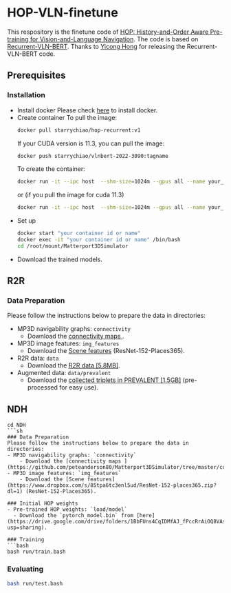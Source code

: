 # HOP-VLN-finetune

This respository is the finetune code of [HOP: History-and-Order Aware Pre-training for Vision-and-Language Navigation](https://arxiv.org/abs/2203.11591). The code is based on [Recurrent-VLN-BERT](https://github.com/YicongHong/Recurrent-VLN-BERT). Thanks to [Yicong Hong](https://github.com/YicongHong) for releasing the Recurrent-VLN-BERT code.

## Prerequisites
### Installation
- Install docker
  Please check [here](https://docs.docker.com/engine/install/ubuntu/) to install docker.
- Create container
  To pull the image: 
  ```sh
  docker pull starrychiao/hop-recurrent:v1
  ```
  If your CUDA version is 11.3, you can pull the image:
  ```sh
  docker push starrychiao/vlnbert-2022-3090:tagname
  ```
  To create the container:
  ```sh
  docker run -it --ipc host  --shm-size=1024m --gpus all --name your_name  --volume "your_directory":/root/mount/Matterport3DSimulator starrychiao/hop-recurrent:v1
  ```
  or (if you pull the image for cuda 11.3)
  ```sh
  docker run -it --ipc host  --shm-size=1024m --gpus all --name your_name  --volume "your_directory":/root/mount/Matterport3DSimulator starrychiao/vlnbert-2022-3090:tagname
  ```
- Set up
  ```sh
  docker start "your container id or name"
  docker exec -it "your container id or name" /bin/bash
  cd /root/mount/Matterport3DSimulator
  ```
- Download the trained models.

## R2R
### Data Preparation
Please follow the instructions below to prepare the data in directories:
- MP3D navigability graphs: `connectivity`
    - Download the [connectivity maps ](https://github.com/peteanderson80/Matterport3DSimulator/tree/master/connectivity).
- MP3D image features: `img_features`
    - Download the [Scene features](https://www.dropbox.com/s/85tpa6tc3enl5ud/ResNet-152-places365.zip?dl=1) (ResNet-152-Places365).
- R2R data: `data`
    - Download the [R2R data [5.8MB]](https://github.com/peteanderson80/Matterport3DSimulator/tree/master/tasks/R2R/data).
- Augmented data: `data/prevalent`
    - Download the [collected triplets in PREVALENT [1.5GB]](https://zenodo.org/record/4437864/files/prevalent_aug.json?download=1) (pre-processed for easy use).

## NDH
```
cd NDH
```sh
### Data Preparation
Please follow the instructions below to prepare the data in directories:
- MP3D navigability graphs: `connectivity`
    - Download the [connectivity maps ](https://github.com/peteanderson80/Matterport3DSimulator/tree/master/connectivity).
- MP3D image features: `img_features`
    - Download the [Scene features](https://www.dropbox.com/s/85tpa6tc3enl5ud/ResNet-152-places365.zip?dl=1) (ResNet-152-Places365).
    
### Initial HOP weights
- Pre-trained HOP weights: `load/model`
  - Download the `pytorch_model.bin` from [here](https://drive.google.com/drive/folders/1BbFUns4CqIDMfAJ_fPccRrAiOQ8VAsGh?usp=sharing).

### Training
```bash
bash run/train.bash
```
### Evaluating
```bash
bash run/test.bash
```
